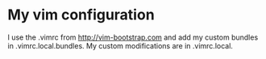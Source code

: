 # My vim configuration

I use the .vimrc from http://vim-bootstrap.com and add my custom bundles in .vimrc.local.bundles. My custom modifications are in .vimrc.local.
